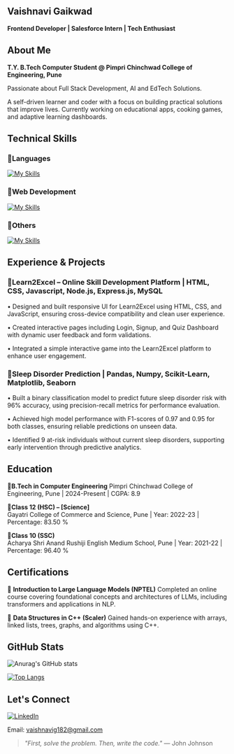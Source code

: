 ## Vaishnavi Gaikwad
**Frontend Developer | Salesforce Intern | Tech Enthusiast**

## About Me

**T.Y. B.Tech Computer Student @ Pimpri Chinchwad College of Engineering, Pune**

Passionate about Full Stack Development, AI and EdTech Solutions.  

A self-driven learner and coder with a focus on building practical solutions that improve lives. Currently working on educational apps, cooking games, and adaptive learning dashboards.

## Technical Skills

### 🔹Languages  
[![My Skills](https://skillicons.dev/icons?i=cpp,py&theme=light)](https://skillicons.dev)

### 🔹Web Development  
[![My Skills](https://skillicons.dev/icons?i=html,css,js,tailwind,bootstrap,react,vite,nodejs,npm,express,postman,mysql,mongodb&theme=light)](https://skillicons.dev)
### 🔹Others  
[![My Skills](https://skillicons.dev/icons?i=ai,vscode,git,github&theme=light)](https://skillicons.dev)

## Experience & Projects 

### 🔹Learn2Excel – Online Skill Development Platform | HTML, CSS, Javascript, Node.js, Express.js, MySQL 
• Designed and built responsive UI for Learn2Excel using HTML, CSS, and JavaScript, ensuring 
cross-device compatibility and clean user experience. 

• Created interactive pages including Login, Signup, and Quiz Dashboard with dynamic user feedback and form validations. 

• Integrated a simple interactive game into the Learn2Excel platform to enhance user engagement. 

### 🔹Sleep Disorder Prediction | Pandas, Numpy, Scikit-Learn, Matplotlib, Seaborn 
• Built a binary classification model to predict future sleep disorder risk with 96% accuracy, using precision-recall metrics for performance evaluation. 

• Achieved high model performance with F1-scores of 0.97 and 0.95 for both classes, ensuring reliable predictions on unseen data. 

• Identified 9 at-risk individuals without current sleep disorders, supporting early intervention through 
predictive analytics.

## Education

🔹**B.Tech in Computer Engineering**
Pimpri Chinchwad College of Engineering, Pune | 2024-Present | CGPA: 8.9

🔹**Class 12 (HSC) – [Science]**  
Gayatri College of Commerce and Science, Pune | Year: 2022-23 | Percentage: 83.50 %

🔹**Class 10 (SSC)**  
Acharya Shri Anand Rushiji English Medium School, Pune | Year: 2021-22 | Percentage: 96.40 %

## Certifications

🔹 **Introduction to Large Language Models (NPTEL)**
Completed an online course covering foundational concepts and architectures of LLMs, including 
transformers and applications in NLP.

🔹 **Data Structures in C++ (Scaler)**
Gained hands-on experience with arrays, linked lists, trees, graphs, and algorithms using C++. 

## GitHub Stats

![Anurag's GitHub stats](https://github-readme-stats.vercel.app/api?username=VaishnaviGaikwad182&show_icons=true)

[![Top Langs](https://github-readme-stats.vercel.app/api/top-langs/?username=VaishnaviGaikwad182&layout=donut)](https://github.com/VaishnaviGaikwad182/github-readme-stats)

## Let's Connect

[![LinkedIn](https://img.shields.io/badge/LinkedIn-0077B5?style=for-the-badge&logo=linkedin&logoColor=white)](https://www.linkedin.com/in/vaishnavi-gaikwad-675093294)

Email: vaishnavig182@gmail.com

> _"First, solve the problem. Then, write the code."_ — John Johnson






